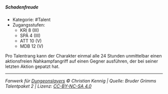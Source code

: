 <!---
Dies ist ein Fanwerk für DUNGEONSLAYERS © von Christian Kennig

Quellen:      [Bruder Grimms Talentpaket 2](https://www.f-space.de/ds4/downloads.html)
              [Talentbeschreibungen](https://www.f-space.de/ds4/tools-talentcards.html)
License:      [CC-BY-NC-SA 4.0](https://creativecommons.org/licenses/by-nc-sa/4.0/deed.de)
Richtlinien:  [Fanwerkrichtlinien](https://www.dungeonslayers.net/fanwerk-richtlinien/)
Autor:        Zauberlehrling
-->

##### Schadenfreude

- Kategorie: #Talent
- Zugangsstufen:
  - KRI 8 (III)
  - SPÄ 4 (III)
  - ATT 10 (V)
  - MDB 12 (V)

Pro Talentrang kann der Charakter einmal alle 24 Stunden unmittelbar einen aktionsfreien Nahkampfangriff auf einen Gegner ausführen, der bei seiner letzten Aktion gepatzt hat.

---

_Fanwerk für [Dungeonslayers](https://www.dungeonslayers.net/) © Christian Kennig | Quelle: Bruder Grimms Talentpaket 2 | Lizenz: [CC-BY-NC-SA 4.0](https://creativecommons.org/licenses/by-nc-sa/4.0/deed.de)_
